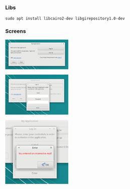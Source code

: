 ### Libs

```
sudo apt install libcairo2-dev libgirepository1.0-dev
```

### Screens

<p>
    <img src="./screens/1.png" width="200">
</p>

<p>
    <img src="./screens/2.png" width="200">
</p>

<p>
    <img src="./screens/3.png" width="200">
</p>
